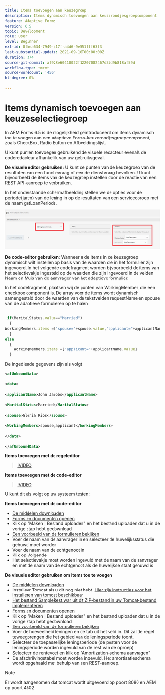 ```yaml
---
title: Items toevoegen aan keuzegroep
description: Items dynamisch toevoegen aan keuzerondjesgroepcomponent
feature: Adaptive Forms
version: 6.5
topic: Development
role: User
level: Beginner
exl-id: 8fbea634-7949-417f-a4d6-9e551fff63f3
last-substantial-update: 2021-09-10T00:00:00Z
duration: 374
source-git-commit: af928e60410022f12207082467d3bd9b818af59d
workflow-type: tm+mt
source-wordcount: '456'
ht-degree: 0%

---
```


# Items dynamisch toevoegen aan keuzeselectiegroep

In AEM Forms 6.5 is de mogelijkheid geïntroduceerd om items dynamisch toe te voegen aan een adaptieve Forms-keuzerondjesgroepcomponent, zoals CheckBox, Radio Button en Afbeeldingslijst.


U kunt punten toevoegen gebruikend de visuele redacteur evenals de coderedacteur afhankelijk van uw gebruiksgeval.

**De visuele editor gebruiken:** U kunt de punten van de keuzegroep van de resultaten van een functievraag of een de dienstvraag bevolken. U kunt bijvoorbeeld de items van de keuzegroep instellen door de reactie van een REST API-aanroep te verbruiken.

In het onderstaande schermafbeelding stellen we de opties voor de periode(jaren) van de lening in op de resultaten van een serviceoproep met de naam getLoanPeriods.

![Regeleditor](assets/ruleeditor.png)

**De code-editor gebruiken**: Wanneer u de items in de keuzegroep dynamisch wilt instellen op basis van de waarden die in het formulier zijn ingevoerd. In het volgende codefragment worden bijvoorbeeld de items van het selectievakje ingesteld op de waarden die zijn ingevoerd in de velden Naam en Muis van de aanvrager van het adaptieve formulier.

In het codefragment, plaatsen wij de punten van WorkingMember, die een checkbox component is. De array voor de items wordt dynamisch samengesteld door de waarden van de tekstvelden requestName en spouse van de adaptieve formulieren op te halen

```javascript
 
 if(MaritalStatus.value=="Married")
  {
WorkingMembers.items =["spouse="+spouse.value,"applicant="+applicantName.value];
  }
else
  {
    WorkingMembers.items =["applicant="+applicantName.value];
  }
```

De ingediende gegevens zijn als volgt

```xml
<afUnboundData>

<data>

<applicantName>John Jacobs</applicantName>

<MaritalStatus>Married</MaritalStatus>

<spouse>Gloria Rios</spouse>

<WorkingMembers>spouse,applicant</WorkingMembers>

</data>

</afUnboundData>
```

**Items toevoegen met de regeleditor**

>[!VIDEO](https://video.tv.adobe.com/v/26847?quality=12&learn=on)

**Items toevoegen met de code-editor**

>[!VIDEO](https://video.tv.adobe.com/v/26848?quality=12&learn=on)

U kunt dit als volgt op uw systeem testen:

**Items toevoegen met de code-editor**

* [De middelen downloaden](assets/usingthecodeeditor.zip)
* [Forms en documenten openen](http://localhost:4502/aem/forms.html/content/dam/formsanddocuments)
* Klik op &quot;Maken | Bestand uploaden&quot; en het bestand uploaden dat u in de vorige stap hebt gedownload
* [Een voorbeeld van de formulieren bekijken](http://localhost:4502/content/dam/formsanddocuments/simpleform/jcr:content?wcmmode=disabled)
* Voer de naam van de aanvrager in en selecteer de huwelijksstatus die gehuwd moet worden
* Voer de naam van de echtgenoot in
* Klik op Volgende
* Het selectievakje moet worden ingevuld met de naam van de aanvrager en met de naam van de echtgenoot als de huwelijkse staat gehuwd is

**De visuele editor gebruiken om items toe te voegen**

* [De middelen downloaden](assets/usingthevisualeditor.zip)
* Installeer Tomcat als u dit nog niet hebt. [Hier zijn instructies voor het installeren van tomcat beschikbaar](https://experienceleague.adobe.com/docs/experience-manager-learn/forms/ic-print-channel-tutorial/introduction.html)
* [Het bestand SampleRest.war uit dit ZIP-bestand in uw Tomcat-bestand implementeren](assets/sample-rest.zip)
* [Forms en documenten openen](http://localhost:4502/aem/forms.html/content/dam/formsanddocuments)
* Klik op &quot;Maken | Bestand uploaden&quot; en het bestand uploaden dat u in de vorige stap hebt gedownload
* [Een voorbeeld van de formulieren bekijken](http://localhost:4502/content/dam/formsanddocuments/amortizationschedule/jcr:content?wcmmode=disabled)
* Voer de hoeveelheid leningen en de tab uit het veld in. Dit zal de regel teweegbrengen die het gebied van de leningsperiode toont.
* Selecteer de toepasselijke leningsperiode (de posten voor de leningsperiode worden ingevuld van de rest van de oproep)
* Selecteer de rentevoet en klik op &quot;Amortization-schema aanvragen&quot;
* De afschrijvingstabel moet worden ingevuld. Het amortisatieschema wordt opgehaald met behulp van een REST-aanroep.

>[!NOTE]
> Er wordt aangenomen dat tomcat wordt uitgevoerd op poort 8080 en AEM op poort 4502
